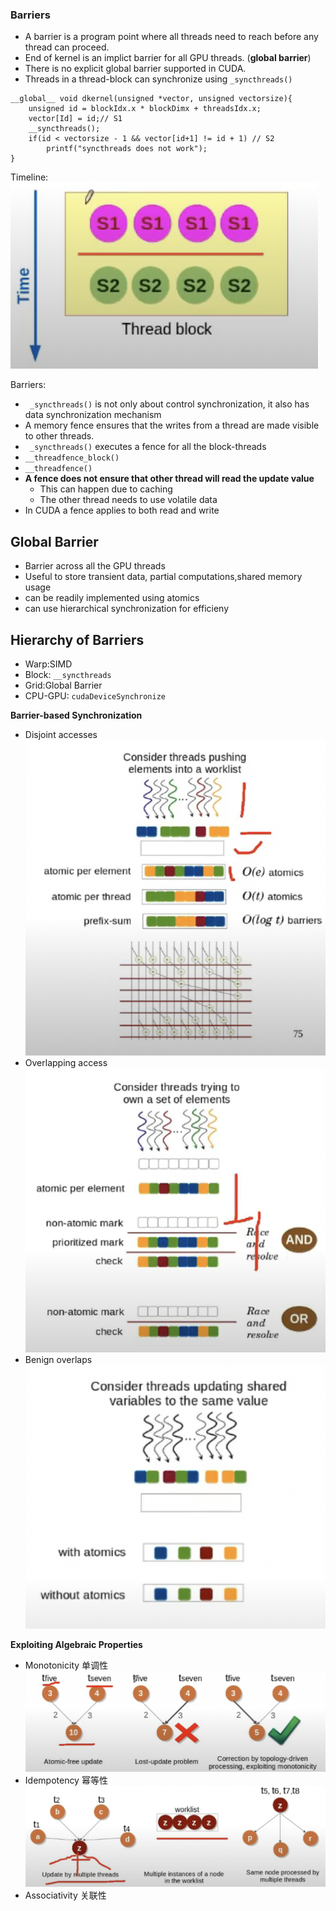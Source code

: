 ### Barriers
- A barrier is a program point where all threads need to reach before any thread can proceed.
- End of kernel is an implict barrier for all GPU threads. (**global barrier**)
- There is no explicit global barrier supported in CUDA.
- Threads in a thread-block can synchronize using ```_syncthreads()```

```
__global__ void dkernel(unsigned *vector, unsigned vectorsize){
    unsigned id = blockIdx.x * blockDimx + threadsIdx.x;
    vector[Id] = id;// S1
    __syncthreads();
    if(id < vectorsize - 1 && vector[id+1] != id + 1) // S2
        printf("syncthreads does not work");
}

```
Timeline:
![out](out.png)

Barriers:
- ``` _syncthreads()``` is not only about control synchronization, it also has data synchronization mechanism
- A memory fence ensures that the writes from a thread are made visible to other threads.
- ``` _syncthreads()``` executes a fence for all the block-threads
- ```__threadfence_block()```
- ```__threadfence()```
- **A fence does not ensure that other thread will read the update value**
    - This can happen due to caching
    - The other thread needs to use volatile data
- In CUDA a fence applies to both read and write

## Global Barrier
- Barrier across all the GPU threads
- Useful to store transient data, partial computations,shared memory usage
- can be readily implemented using atomics
- can use hierarchical synchronization for efficieny

## Hierarchy of Barriers
- Warp:SIMD
- Block: ```__syncthreads```
- Grid:Global Barrier
- CPU-GPU: ```cudaDeviceSynchronize```

**Barrier-based Synchronization**
- Disjoint accesses
![](dis.png)
- Overlapping access
![](over.png)
- Benign overlaps
![](ben.png)

**Exploiting Algebraic Properties**
- Monotonicity 单调性
![](mon.png)
- Idempotency 幂等性
![](ide.png)
- Associativity 关联性
